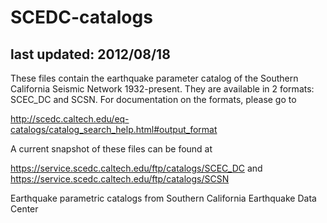 SCEDC-catalogs
==============
last updated: 2012/08/18
------------------------------------------------------------
These files contain the earthquake parameter catalog of the 
Southern California Seismic Network 1932-present.
They are available in 2 formats:  SCEC_DC and SCSN.
For documentation on the formats, please go to 

http://scedc.caltech.edu/eq-catalogs/catalog_search_help.html#output_format

A current snapshot of these files can be found at 

https://service.scedc.caltech.edu/ftp/catalogs/SCEC_DC
and 
https://service.scedc.caltech.edu/ftp/catalogs/SCSN

Earthquake parametric catalogs from Southern California Earthquake Data Center
